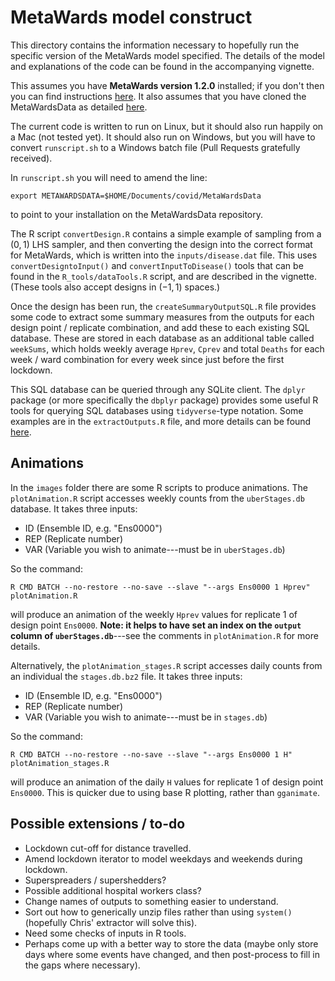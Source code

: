 # MetaWards model construct

This directory contains the information necessary to hopefully run the
specific version of the MetaWards model specified. The details of the model
and explanations of the code can be found in the accompanying vignette.

This assumes you have **MetaWards version 1.2.0** installed; if you don't then
you can find instructions [here](https://metawards.org/install.html). It also
assumes that you have cloned the MetaWardsData as detailed 
[here](https://metawards.org/model_data.html).

The current code is written to run on Linux, but it should also run happily 
on a Mac (not tested yet). It should also run on Windows, but you will have to convert
`runscript.sh` to a Windows batch file (Pull Requests gratefully received).

In `runscript.sh` you will need to amend the line:

```
export METAWARDSDATA=$HOME/Documents/covid/MetaWardsData
```

to point to your installation on the MetaWardsData repository.

The R script `convertDesign.R` contains a simple example of sampling
from a $(0, 1)$ LHS sampler, and then converting the design into
the correct format for MetaWards, which is written into the `inputs/disease.dat`
file. This uses `convertDesigntoInput()` and `convertInputToDisease()` tools
that can be found in the `R_tools/dataTools.R` script, and are described in the
vignette. (These tools also accept designs in $(-1, 1)$ spaces.)

Once the design has been run, the `createSummaryOutputSQL.R` file provides some code
to extract some summary measures from the outputs for each design point / replicate 
combination, and add these to each existing SQL database. These are stored in each 
database as an additional table called `weekSums`, which holds weekly average `Hprev`,
`Cprev` and total `Deaths` for each week / ward combination for every week since just 
before the first lockdown. 

This SQL database can be queried through any SQLite
client. The `dplyr` package (or more specifically the `dbplyr` package) provides
some useful R tools for querying SQL databases using `tidyverse`-type notation. Some
examples are in the `extractOutputs.R` file, and more details can be found
[here](https://cran.r-project.org/web/packages/dbplyr/vignettes/dbplyr.html).

## Animations

In the `images` folder there are some R scripts to produce animations. The `plotAnimation.R` script accesses weekly counts from the `uberStages.db` database. It takes three inputs:

* ID (Ensemble ID, e.g. "Ens0000")
* REP (Replicate number)
* VAR (Variable you wish to animate---must be in `uberStages.db`)

So the command:

```
R CMD BATCH --no-restore --no-save --slave "--args Ens0000 1 Hprev" plotAnimation.R
```

will produce an animation of the weekly `Hprev` values for replicate 1 of design point `Ens0000`. **Note: it helps to have set an index on the `output` column of `uberStages.db`**---see the comments in `plotAnimation.R` for more details.

Alternatively, the `plotAnimation_stages.R` script accesses daily counts from an individual the `stages.db.bz2` file. It takes three inputs:

* ID (Ensemble ID, e.g. "Ens0000")
* REP (Replicate number)
* VAR (Variable you wish to animate---must be in `stages.db`)

So the command:

```
R CMD BATCH --no-restore --no-save --slave "--args Ens0000 1 H" plotAnimation_stages.R
```

will produce an animation of the daily `H` values for replicate 1 of design point `Ens0000`. This is quicker due to using base R plotting, rather than `gganimate`.

## Possible extensions / to-do

* Lockdown cut-off for distance travelled.
* Amend lockdown iterator to model weekdays and weekends during lockdown.
* Superspreaders / supershedders?
* Possible additional hospital workers class?
* Change names of outputs to something easier to understand.
* Sort out how to generically unzip files rather than using `system()` (hopefully Chris' extractor will solve this).
* Need some checks of inputs in R tools.
* Perhaps come up with a better way to store the data (maybe only store days where some events have changed,
  and then post-process to fill in the gaps where necessary).
